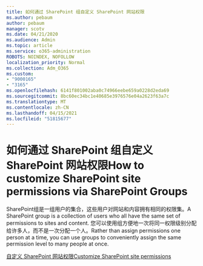```yaml
---
title: 如何通过 SharePoint 组自定义 SharePoint 网站权限
ms.author: pebaum
author: pebaum
manager: scotv
ms.date: 04/21/2020
ms.audience: Admin
ms.topic: article
ms.service: o365-administration
ROBOTS: NOINDEX, NOFOLLOW
localization_priority: Normal
ms.collection: Adm_O365
ms.custom:
- "9000165"
- "3165"
ms.openlocfilehash: 6141f801002aba0c74966eebe659a0228d2eda69
ms.sourcegitcommit: 8bc60ec34bc1e40685e3976576e04a2623f63a7c
ms.translationtype: MT
ms.contentlocale: zh-CN
ms.lasthandoff: 04/15/2021
ms.locfileid: "51815677"
---
```

# <a name="how-to-customize-sharepoint-site-permissions-via-sharepoint-groups"></a><span data-ttu-id="54b64-102">如何通过 SharePoint 组自定义 SharePoint 网站权限</span><span class="sxs-lookup"><span data-stu-id="54b64-102">How to customize SharePoint site permissions via SharePoint Groups</span></span> 

<span data-ttu-id="54b64-103">SharePoint组是一组用户的集合，这些用户对网站和内容拥有相同的权限集。</span><span class="sxs-lookup"><span data-stu-id="54b64-103">A SharePoint group is a collection of users who all have the same set of permissions to sites and content.</span></span> <span data-ttu-id="54b64-104">您可以使用组方便地一次将同一权限级别分配给许多人，而不是一次分配一个人。</span><span class="sxs-lookup"><span data-stu-id="54b64-104">Rather than assign permissions one person at a time, you can use groups to conveniently assign the same permission level to many people at once.</span></span>

[<span data-ttu-id="54b64-105">自定义 SharePoint 网站权限</span><span class="sxs-lookup"><span data-stu-id="54b64-105">Customize SharePoint site permissions</span></span>](https://docs.microsoft.com/sharepoint/customize-sharepoint-site-permissions)